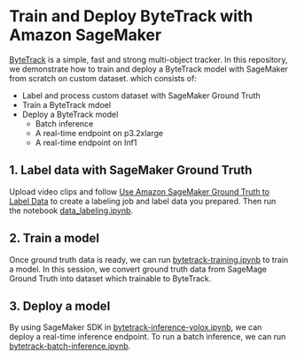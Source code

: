 # Train and Deploy ByteTrack with Amazon SageMaker

[ByteTrack](https://github.com/ifzhang/ByteTrack) is a simple, fast and strong multi-object tracker. In this repository, we demonstrate how to train and deploy a ByteTrack model with SageMaker from scratch on custom dataset. which consists of:
- Label and process custom dataset with SageMaker Ground Truth
- Train a ByteTrack mdoel
- Deploy a ByteTrack model
    - Batch inference
    - A real-time endpoint on p3.2xlarge
    - A real-time endpoint on Inf1

## 1. Label data with SageMaker Ground Truth
Upload video clips and follow [Use Amazon SageMaker Ground Truth to Label Data](https://docs.aws.amazon.com/sagemaker/latest/dg/sms-getting-started.html) to create a labeling job and label data you prepared. Then run the notebook [data_labeling.ipynb](./data_labeling.ipynb).

## 2. Train a model
Once ground truth data is ready, we can run [bytetrack-training.ipynb](bytetrack-training.ipynb) to train a model. In this session, we convert ground truth data from SageMage Ground Truth into dataset which trainable to ByteTrack.

## 3. Deploy a model
By using SageMaker SDK in [bytetrack-inference-yolox.ipynb](bytetrack-inference-yolox.ipynb), we can deploy a real-time inference endpoint. To run a batch inference, we can run [bytetrack-batch-inference.ipynb](bytetrack-batch-inference.ipynb).